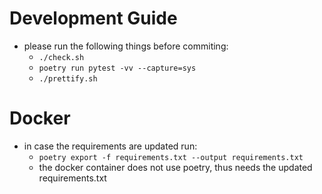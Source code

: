 # Development Guide

* please run the following things before commiting:
    * `./check.sh`
    * `poetry run pytest -vv --capture=sys`
    * `./prettify.sh`

# Docker
* in case the requirements are updated run:
    * `poetry export -f requirements.txt --output requirements.txt`
    * the docker container does not use poetry, thus needs the updated requirements.txt